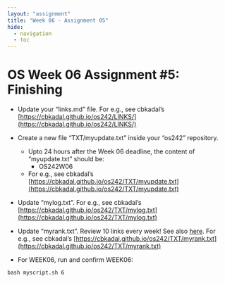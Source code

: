 ```yaml
---
layout: "assignment"
title: "Week 06 - Assignment 05" 
hide:
  - navigation
  - toc
---
```


# OS Week 06 Assignment #5: Finishing

- Update your “links.md” file. For e.g., see cbkadal’s [https://cbkadal.github.io/os242/LINKS/](https://cbkadal.github.io/os242/LINKS/)

- Create a new file “TXT/myupdate.txt” inside your “os242” repository.
    - Upto 24 hours after the Week 06 deadline, the content of “myupdate.txt” should be:
        - OS242W06
    - For e.g., see cbkadal’s [https://cbkadal.github.io/os242/TXT/myupdate.txt](https://cbkadal.github.io/os242/TXT/myupdate.txt)

- Update “mylog.txt”. For e.g., see cbkadal’s [https://cbkadal.github.io/os242/TXT/mylog.txt](https://cbkadal.github.io/os242/TXT/mylog.txt)

- Update “myrank.txt”. Review 10 links every week! See also [here](https://demos.vlsm.org/W02-08.html).
  For e.g., see cbkadal’s [https://cbkadal.github.io/os242/TXT/myrank.txt](https://cbkadal.github.io/os242/TXT/myrank.txt)

- For WEEK06, run and confirm WEEK06:

```
bash myscript.sh 6
```